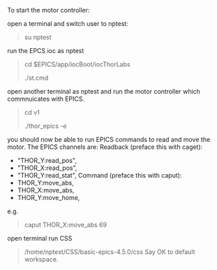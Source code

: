To start the motor controller:

open a terminal and switch user to nptest:
>su nptest
>
run the EPCS ioc as nptest
>cd $EPICS/app/iocBoot/iocThorLabs
>
>./st.cmd

open another terminal as nptest and run the motor controller which commnuicates with EPICS.
>cd v1
>
>./thor_epics -e

you should now be able to run EPICS commands to read and move the motor.
The EPICS channels are:
Readback (preface this with caget): 
- "THOR_Y:read_pos",
- "THOR_X:read_pos",
- "THOR_Y:read_stat",
Command (preface this with caput):
- THOR_Y:move_abs,
- THOR_X:move_abs,
- THOR_Y:move_home,

e.g.
>caput THOR_X:move_abs 69

open terminal run CSS
>/home/nptest/CSS/basic-epics-4.5.0/css
Say OK to default workspace.
